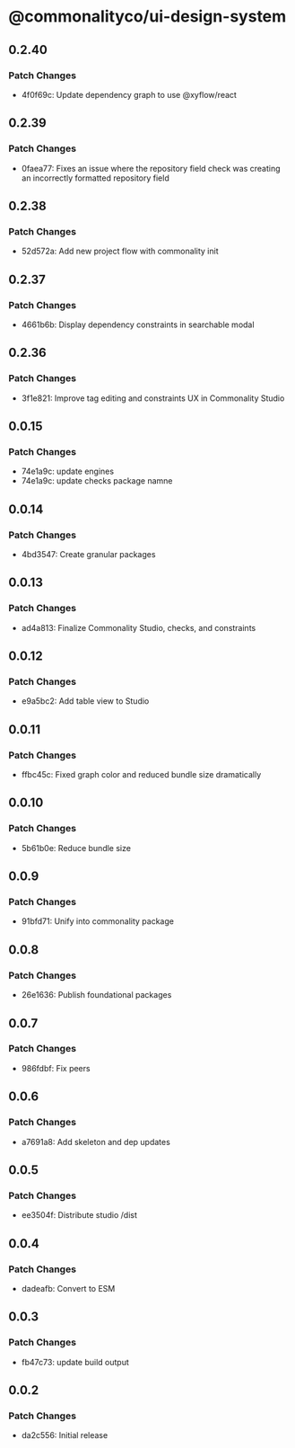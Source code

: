 # @commonalityco/ui-design-system

## 0.2.40

### Patch Changes

- 4f0f69c: Update dependency graph to use @xyflow/react

## 0.2.39

### Patch Changes

- 0faea77: Fixes an issue where the repository field check was creating an incorrectly formatted repository field

## 0.2.38

### Patch Changes

- 52d572a: Add new project flow with commonality init

## 0.2.37

### Patch Changes

- 4661b6b: Display dependency constraints in searchable modal

## 0.2.36

### Patch Changes

- 3f1e821: Improve tag editing and constraints UX in Commonality Studio

## 0.0.15

### Patch Changes

- 74e1a9c: update engines
- 74e1a9c: update checks package namne

## 0.0.14

### Patch Changes

- 4bd3547: Create granular packages

## 0.0.13

### Patch Changes

- ad4a813: Finalize Commonality Studio, checks, and constraints

## 0.0.12

### Patch Changes

- e9a5bc2: Add table view to Studio

## 0.0.11

### Patch Changes

- ffbc45c: Fixed graph color and reduced bundle size dramatically

## 0.0.10

### Patch Changes

- 5b61b0e: Reduce bundle size

## 0.0.9

### Patch Changes

- 91bfd71: Unify into commonality package

## 0.0.8

### Patch Changes

- 26e1636: Publish foundational packages

## 0.0.7

### Patch Changes

- 986fdbf: Fix peers

## 0.0.6

### Patch Changes

- a7691a8: Add skeleton and dep updates

## 0.0.5

### Patch Changes

- ee3504f: Distribute studio /dist

## 0.0.4

### Patch Changes

- dadeafb: Convert to ESM

## 0.0.3

### Patch Changes

- fb47c73: update build output

## 0.0.2

### Patch Changes

- da2c556: Initial release

